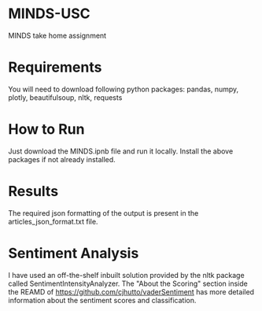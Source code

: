# MINDS-USC
MINDS take home assignment

# Requirements
You will need to download following python packages: pandas, numpy, plotly, beautifulsoup, nltk, requests

# How to Run
Just download the MINDS.ipnb file and run it locally. Install the above packages if not already installed. 

# Results 
The required json formatting of the output is present in the articles_json_format.txt file.

# Sentiment Analysis
I have used an off-the-shelf inbuilt solution provided by the nltk package called SentimentIntensityAnalyzer. 
The "About the Scoring" section inside the REAMD of https://github.com/cjhutto/vaderSentiment has more detailed information about the sentiment scores and classification.
